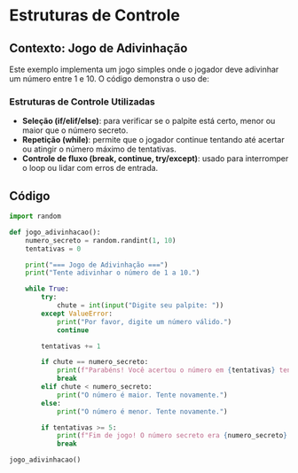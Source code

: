 # Estruturas de Controle

## Contexto: Jogo de Adivinhação

Este exemplo implementa um jogo simples onde o jogador deve adivinhar um número entre 1 e 10. O código demonstra o uso de:

### Estruturas de Controle Utilizadas
- **Seleção (if/elif/else)**: para verificar se o palpite está certo, menor ou maior que o número secreto.
- **Repetição (while)**: permite que o jogador continue tentando até acertar ou atingir o número máximo de tentativas.
- **Controle de fluxo (break, continue, try/except)**: usado para interromper o loop ou lidar com erros de entrada.

## Código

```python
import random

def jogo_adivinhacao():
    numero_secreto = random.randint(1, 10)
    tentativas = 0

    print("=== Jogo de Adivinhação ===")
    print("Tente adivinhar o número de 1 a 10.")

    while True:
        try:
            chute = int(input("Digite seu palpite: "))
        except ValueError:
            print("Por favor, digite um número válido.")
            continue

        tentativas += 1

        if chute == numero_secreto:
            print(f"Parabéns! Você acertou o número em {tentativas} tentativa(s).")
            break
        elif chute < numero_secreto:
            print("O número é maior. Tente novamente.")
        else:
            print("O número é menor. Tente novamente.")

        if tentativas >= 5:
            print(f"Fim de jogo! O número secreto era {numero_secreto}.")
            break

jogo_adivinhacao()
```
